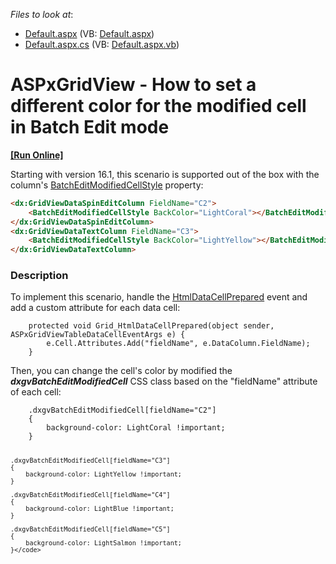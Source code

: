 <!-- default file list -->
*Files to look at*:

* [Default.aspx](./CS/WebSite/Default.aspx) (VB: [Default.aspx](./VB/WebSite/Default.aspx))
* [Default.aspx.cs](./CS/WebSite/Default.aspx.cs) (VB: [Default.aspx.vb](./VB/WebSite/Default.aspx.vb))
<!-- default file list end -->
# ASPxGridView - How to set a different color for the modified cell in Batch Edit mode
<!-- run online -->
**[[Run Online]](https://codecentral.devexpress.com/e5140/)**
<!-- run online end -->


<p>Starting with version 16.1, this scenario is supported out of the box with the column's <a href="https://documentation.devexpress.com/#AspNet/DevExpressWebGridViewDataColumn_BatchEditModifiedCellStyletopic">BatchEditModifiedCellStyle</a> property:</p>


```aspx
<dx:GridViewDataSpinEditColumn FieldName="C2">
    <BatchEditModifiedCellStyle BackColor="LightCoral"></BatchEditModifiedCellStyle>
</dx:GridViewDataSpinEditColumn>
<dx:GridViewDataTextColumn FieldName="C3">
    <BatchEditModifiedCellStyle BackColor="LightYellow"></BatchEditModifiedCellStyle>
</dx:GridViewDataTextColumn>

```




<h3>Description</h3>

<p>To implement this scenario, handle the <a href="http://documentation.devexpress.com/#AspNet/DevExpressWebASPxGridViewASPxGridView_HtmlDataCellPreparedtopic"><u>HtmlDataCellPrepared</u></a> event and add a custom attribute for each data cell: &nbsp;&nbsp;</p>
<code lang="cs">    protected void Grid_HtmlDataCellPrepared(object sender, ASPxGridViewTableDataCellEventArgs e) {
        e.Cell.Attributes.Add("fieldName", e.DataColumn.FieldName);
    }</code>
<p>Then, you can change the cell's color by modified the <strong><em>dxgvBatchEditModifiedCell</em></strong> CSS class based on the "fieldName" attribute of each cell:</p>
<code lang="css">    .dxgvBatchEditModifiedCell[fieldName="C2"]
    {
        background-color: LightCoral !important;
    }
    
    .dxgvBatchEditModifiedCell[fieldName="C3"]
    {
        background-color: LightYellow !important;
    }
    
    .dxgvBatchEditModifiedCell[fieldName="C4"]
    {
        background-color: LightBlue !important;
    }
    
    .dxgvBatchEditModifiedCell[fieldName="C5"]
    {
        background-color: LightSalmon !important;
    }</code>

<br/>


